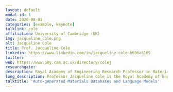 ```yaml
---
layout: default
modal-id: 1
date: 2020-08-01
categories: [example, keynote]
talklink: cole
affiliation: University of Cambridge (UK)
img: jacqueline_cole.png
alt: Jacqueline Cole
title: Prof. Jacqueline Cole
linkedin: https://www.linkedin.com/in/jacqueline-cole-b696a8169
twitter:
web: https://www.phy.cam.ac.uk/directory/colej
researchgate:
description: Royal Academy of Engineering Research Professor in Materials Physics at the University of Cambridge
long_description: Professor Jacqueline Cole is the Royal Academy of Engineering Research Professor in Materials Physics at the University of Cambridge. She also heads the Molecular Engineering department and holds the BASF/Royal Academy of Engineering Research Chair in Data-driven Molecular Engineering of Functional Materials, partly funded by ISIS neutron and Muon Source at STFC Rutherford Appleton Laboratory in Oxfordshire, UK. She has a joint appointment in both the Physics Department (Cavendish Laboratory) and the Department of Chemical Engineering and Biotechnology at Cambridge. Her research combines artificial intelligence, data science, computational methods, and experimental research to create a data-driven materials discovery process. She holds two PhDs, one in Physics from the University of Cambridge and another in Chemistry from the University of Durham.
talktitle: 'Auto-generated Materials Databases and Language Models'
---
```

